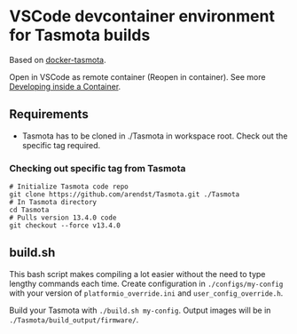 # VSCode devcontainer environment for Tasmota builds

Based on [docker-tasmota](https://github.com/tasmota/docker-tasmota).

Open in VSCode as remote container (Reopen in container). See more [Developing inside a Container](https://code.visualstudio.com/docs/devcontainers/containers).

## Requirements

- Tasmota has to be cloned in ./Tasmota in workspace root. Check out the specific tag required.

### Checking out specific tag from Tasmota

```shell
# Initialize Tasmota code repo
git clone https://github.com/arendst/Tasmota.git ./Tasmota
# In Tasmota directory
cd Tasmota
# Pulls version 13.4.0 code
git checkout --force v13.4.0
```

## build.sh

This bash script makes compiling a lot easier without the need to type lengthy commands each time. Create configuration in `./configs/my-config` with your version of `platformio_override.ini` and `user_config_override.h`.

Build your Tasmota with `./build.sh my-config`. Output images will be in `./Tasmota/build_output/firmware/`.

